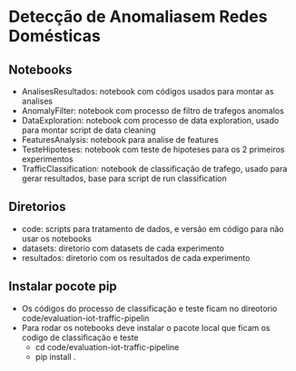 # Detecção de Anomaliasem Redes Domésticas

## Notebooks

* AnalisesResultados: notebook com códigos usados para montar as analises
* AnomalyFilter: notebook com processo de filtro de trafegos anomalos
* DataExploration: notebook com processo de data exploration, usado para montar script de data cleaning
* FeaturesAnalysis: notebook para analise de features
* TesteHipoteses: notebook com teste de hipoteses para os 2 primeiros experimentos
* TrafficClassification: notebook de classificação de trafego, usado para gerar resultados, base para script de run classification

## Diretorios

* code: scripts para tratamento de dados, e versão em código para não usar os notebooks
* datasets: diretorio com datasets de cada experimento
* resultados: diretorio com os resultados de cada experimento

## Instalar pocote pip

* Os códigos do processo de classificação e teste ficam no direotorio code/evaluation-iot-traffic-pipelin
* Para rodar os notebooks deve instalar o pacote local que ficam os codigo de classificação e teste
    * cd code/evaluation-iot-traffic-pipeline
    * pip install .